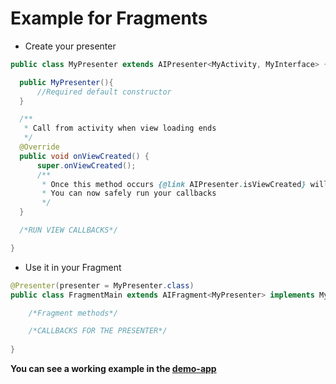 # Example for Fragments
  - Create your presenter
  ```java
  public class MyPresenter extends AIPresenter<MyActivity, MyInterface> {

    public MyPresenter(){
        //Required default constructor
    }

    /**
     * Call from activity when view loading ends
     */
    @Override
    public void onViewCreated() {
        super.onViewCreated();
        /**
         * Once this method occurs {@link AIPresenter.isViewCreated} will return True.
         * You can now safely run your callbacks
         */
    }

    /*RUN VIEW CALLBACKS*/

  }
  ```
  - Use it in your Fragment
  ```java
  @Presenter(presenter = MyPresenter.class)
  public class FragmentMain extends AIFragment<MyPresenter> implements MyInterface {

      /*Fragment methods*/

      /*CALLBACKS FOR THE PRESENTER*/
      
  }
  ```
  
  **You can see a working example in the [demo-app](app/src/main/java/com/andiag/demo_app/simple/SimpleFragment.java)**
